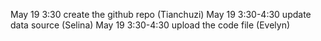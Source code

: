 May 19 3:30 create the github repo (Tianchuzi)
May 19 3:30-4:30 update data source (Selina)
May 19 3:30-4:30 upload the code file (Evelyn)
